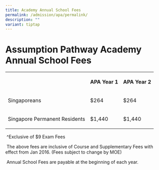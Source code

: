 ```yaml
---
title: Academy Annual School Fees
permalink: /admission/apa/permalink/
description: ""
variant: tiptap
---
```

<h1>Assumption Pathway Academy Annual School Fees</h1>
<p></p>
<table style="minWidth: 75px">
<colgroup>
<col>
<col>
<col>
</colgroup>
<tbody>
<tr>
<th rowspan="1" colspan="1">
<p></p>
</th>
<th rowspan="1" colspan="1">
<p><strong>APA Year 1</strong>
</p>
</th>
<th rowspan="1" colspan="1">
<p><strong>APA Year 2</strong>
</p>
</th>
</tr>
<tr>
<td rowspan="1" colspan="1">
<p>Singaporeans</p>
</td>
<td rowspan="1" colspan="1">
<p>$264</p>
</td>
<td rowspan="1" colspan="1">
<p>$264</p>
</td>
</tr>
<tr>
<td rowspan="1" colspan="1">
<p>Singapore Permanent Residents</p>
</td>
<td rowspan="1" colspan="1">
<p>$1,440</p>
</td>
<td rowspan="1" colspan="1">
<p>$1,440</p>
</td>
</tr>
</tbody>
</table>
<p>&nbsp;^Exclusive of $9 Exam Fees</p>
<p>&nbsp;The above&nbsp;fees are inclusive of Course and Supplementary Fees
with effect from Jan 2016. (Fees subject to change by MOE)</p>
<p>&nbsp;Annual School Fees are payable at the beginning of each year.</p>